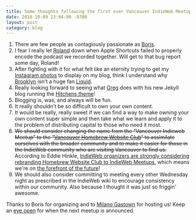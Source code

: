 ```yaml
---
title: Some thoughts following the first ever Vancouver IndieWeb Meetup
date: 2018-10-09 23:04:00 -0700
layout: post
category: blog
---
```


1. There are few people as contagiously passionate as [Boris][bm].
2. I fear I really let [Roland][rt] down when Apple Shortcuts failed to properly encode the podcast we recorded together. Will get to that bug report some day, Roland!
3. After fighting with it for what felt like an eternity trying to get my [Instagram photos][ig] to display on my blog, think I understand why [Brooklyn][bz] isn't a huge fan [Liquid][li].
4. Really looking forward to seeing what [Greg][ge] does with his new Jekyll blog running the [Hitchens theme][ht]!
5. Blogging is, was, and always will be fun.
6. It really shouldn't be so difficult to own your own content.
7. It would be really, really sweet if we can find a way to make owning your own content super simple and then take what we learn and apply it to the problem of distributing capital to those who need it most.
8. <del>We should consider changing the name from the “Vancouver Indieweb Meetup” to the “[Vancouver Homebrew Website Club][hwc]” to assimilate ourselves with the broader community and to make it easier for those in the IndieWeb community who are visiting Vancouver to find us.</del> According to Eddie Hinkle, [IndieWeb organizers are strongly considering rebranding Homebrew Website Club to IndieWeb Meetups][eh], which means we're on [the forefront of the future][ff]!
9. We should also consider committing to meeting every other Wednesday night as prescribed in the IndieWeb wiki to encourage consistency within our community. Also because I thought it was just so friggin' awesome.

Thanks to Boris for organizing and to [Milano Gastown][mg] for hosting us! Keep an [eye open][eo] for when the next meetup is announced.

[vi]: https://indieweb.org/events/2018-10-09-indieweb-meetup
[bm]: https://blog.bmannconsulting.com
[rt]: http://rolandtanglao.com
[bz]: https://twitter.com/expede
[ge]: https://twitter.com/gregeh
[ht]: https://github.com/patdryburgh/hitchens/
[hwc]: https://indieweb.org/Homebrew_Website_Club
[mg]: http://www.milanocoffee.ca
[eo]: https://patdryburgh.com/subscribe/
[ig]: https://patdryburgh.com/social/57970/
[li]: https://shopify.github.io/liquid/
[eh]: https://eddiehinkle.com/2018/10/10/6/reply/
[ff]: https://eddiehinkle.com/2018/10/10/12/reply/
